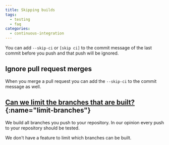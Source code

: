 ```yaml
---
title: Skipping builds
tags:
  - testing
  - faq
categories:
  - continuous-integration
---
```

You can add ```--skip-ci``` or  ```[skip ci]``` to the commit message of the last commit before you push and that push will be ignored.

## Ignore pull request merges

When you merge a pull request you can add the ```--skip-ci``` to the commit message as well.

## [Can we limit the branches that are built?](#limit-branches){:name="limit-branches"}

We build all branches you push to your repository. In our opinion every push to your repository should be tested.

We don't have a feature to limit which branches can be built.
